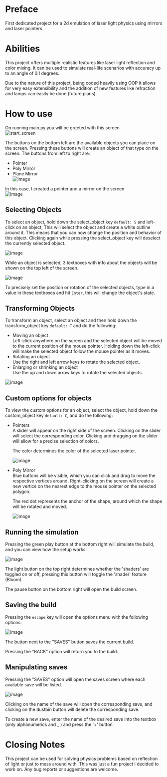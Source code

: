 # Preface

First dedicated project for a 2d emulation of laser light physics using mirrors and laser pointers

# Abilities

This project offers multiple realistic features like laser light reflection and color mixing. It can be used to simulate real-life scenarios with accuracy up to an angle of 0.1 degrees.

Due to the nature of this project, being coded heavily using OOP it allows for very easy extensibility and the addition of new features like refraction and lamps can easily be done (future plans)

# How to use

On running main.py you will be greeted with this screen <br/>
![start_screen](https://github.com/user-attachments/assets/41f722e9-abde-4944-ad97-62b6ff90c905)

The buttons on the bottom left are the available objects you can place on the screen. Pressing these buttons will create an object of that type on the screen. 
The buttons from left to right are:
- Pointer
- Poly Mirror
- Plane Mirror <br/>
![image](https://github.com/user-attachments/assets/a3efb587-6be5-4d31-854b-4ebc27768c71)

In this case, I created a pointer and a mirror on the screen. <br/>
![image](https://github.com/user-attachments/assets/16128985-5c18-476c-9f40-15f603250f3e)

## Selecting Objects

To select an object, hold down the select_object key `default: S` and left-click on an object, This will select the object and create a white outline around it. This means that you can now change the position and behavior of this object.
Clicking again while pressing the select_object key will deselect the currently selected object.

![image](https://github.com/user-attachments/assets/3d3783ad-f725-4687-a07f-b3559ca1a99d)

While an object is selected, 3 textboxes with info about the objects will be shown on the top left of the screen.

![image](https://github.com/user-attachments/assets/c4942aca-7ffa-41d1-b468-c4050c450dd0)

To precisely set the position or rotation of the selected objects, type in a value in these textboxes and hit `Enter`, this will change the object's state.

## Transforming Objects

To transform an object, select an object and then hold down the transform_object key `default: T` and do the following:
* Moving an object <br/>
    Left-click anywhere on the screen and the selected object will be moved to the current position of the mouse pointer.
    Holding down the left-click will make the selected object follow the mouse pointer as it moves.
* Rotating an object <br/>
    Use the right and left arrow keys to rotate the selected object.
* Enlarging or shrinking an object <br/>
    Use the up and down arrow keys to rotate the selected objects.

![image](https://github.com/user-attachments/assets/98d8deb8-9809-4f0c-bc3b-f348ecf3f3ab)

## Custom options for objects

To view the custom options for an object, select the object, hold down the custom_object key `default: C`, and do the following:

* Pointers <br/>
    A slider will appear on the right side of the screen. Clicking on the slider will select the corresponding color.
    Clicking and dragging on the slider will allow for a precise selection of colors.

    The color determines the color of the selected laser pointer. <br/>

    ![image](https://github.com/user-attachments/assets/ef208699-e5a6-4d97-a1a0-6876dedeec73)


* Poly Mirror <br/>
    Blue buttons will be visible, which you can click and drag to move the respective vertices around.
    Right-clicking on the screen will create a new vertice on the nearest edge to the mouse pointer on the selected polygon.

    The red dot represents the anchor of the shape, around which the shape will be rotated and moved. <br/>
    
    ![image](https://github.com/user-attachments/assets/371256df-90bb-4b69-9624-2032b01ea8cb)


## Running the simulation

Pressing the green play button at the bottom right will simulate the build, and you can view how the setup works. <br/>

![image](https://github.com/user-attachments/assets/ab11622b-9789-44a5-85d9-71f8826f9972)

The light button on the top right determines whether the 'shaders' are toggled on or off, pressing this button will toggle the 'shader' feature (Bloom).

The pause button on the bottom right will open the build screen.

## Saving the build

Pressing the `escape` key will open the options menu with the following options. <br/>

![image](https://github.com/user-attachments/assets/636f832f-d535-47a5-862d-63957cca036c)

The button next to the "SAVES" button saves the current build.

Pressing the "BACK" option will return you to the build.

## Manipulating saves

Pressing the "SAVES" option will open the saves screen where each available save will be listed. <br/>

![image](https://github.com/user-attachments/assets/adafa3ef-dfea-48b2-90af-5b5f64e41f81)

Clicking on the name of the save will open the corresponding save, and clicking on the dustbin button will delete the corresponding save.

To create a new save, enter the name of the desired save into the textbox (only alphanumerics and _ ) and press the '+' button

# Closing Notes

This project can be used for solving physics problems based on reflection of light or just to mess around with. This was just a fun project I decided to work on.
Any bug reports or suggestions are welcome.
